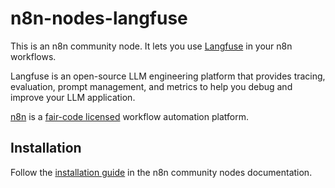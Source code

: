 # n8n-nodes-langfuse

This is an n8n community node. It lets you use [Langfuse](https://langfuse.com/) in your n8n workflows.

Langfuse is an open-source LLM engineering platform that provides tracing, evaluation, prompt management, and metrics to help you debug and improve your LLM application.

[n8n](https://n8n.io/) is a [fair-code licensed](https://docs.n8n.io/reference/license/) workflow automation platform.

## Installation

Follow the [installation guide](https://docs.n8n.io/integrations/community-nodes/installation/) in the n8n community nodes documentation.
